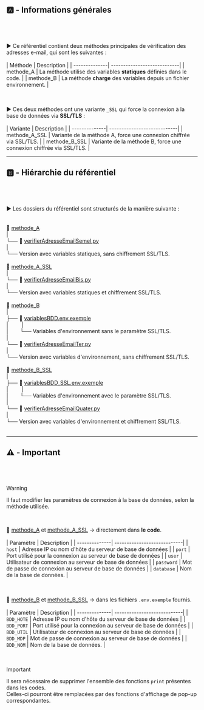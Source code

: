 ## 🅰️ - Informations générales<br><br>
<br>

▶️ Ce référentiel contient deux méthodes principales de vérification des adresses e-mail, qui sont les suivantes :
<br>
<br>
| Méthode | Description |
| --------------| ----------------------------|
| methode_A | La méthode utilise des variables **statiques** définies dans le code. |
| methode_B | La méthode **charge** des variables depuis un fichier environnement. |  
<br>
<br>

▶️ Ces deux méthodes ont une variante `_SSL` qui force la connexion à la base de données via **SSL/TLS** :
<br>
<br>
| Variante | Description |
| --------------| ----------------------------|
| methode_A_SSL | Variante de la méthode A, force une connexion chiffrée via SSL/TLS. |
| methode_B_SSL | Variante de la méthode B, force une connexion chiffrée via SSL/TLS. |
<br>

---
## 🅱️ - Hiérarchie du référentiel<br><br>
<br>

▶️ Les dossiers du référentiel sont structurés de la manière suivante :  
<br>
<br>
📁 [methode_A](methode_A)  
‎ |  
└── 📄 [verifierAdresseEmailSemel.py](methode_A/verifierAdresseEmailSemel.py)  
‎ ‎ ‎ ‎ ‎ ‎ ‎ ‎ ‎ ‎ ‎ |  
‎ ‎ ‎ ‎ ‎ ‎ ‎ ‎ ‎ ‎ └── Version avec variables statiques, sans chiffrement SSL/TLS.  
<br>
📁 [methode_A_SSL](methode_A_SSL)  
‎ |  
└── 📄 [verifierAdresseEmailBis.py](methode_A_SSL/verifierAdresseEmailBis.py)  
‎ ‎ ‎ ‎ ‎ ‎ ‎ ‎ ‎ ‎ ‎ |  
‎ ‎ ‎ ‎ ‎ ‎ ‎ ‎ ‎ ‎ └── Version avec variables statiques et chiffrement SSL/TLS.  
<br>
📁 [methode_B](methode_B)  
‎ |  
├── 📄 [variablesBDD.env.exemple](methode_B/variablesBDD.env.exemple)  
‎ |‎ ‎ ‎ ‎ ‎ ‎ ‎ ‎ ‎ ‎|  
‎ ‎| ‎ ‎ ‎ ‎ ‎ ‎ ‎ ‎‎└── Variables d'environnement sans le paramètre SSL/TLS.  
‎ |  
└── 📄 [verifierAdresseEmailTer.py](methode_B/verifierAdresseEmailTer.py)  
‎ ‎ ‎ ‎ ‎ ‎ ‎ ‎ ‎ ‎ ‎ |  
‎ ‎ ‎ ‎ ‎ ‎ ‎ ‎ ‎ ‎ └── Version avec variables d'environnement, sans chiffrement SSL/TLS.  
<br>
📁 [methode_B_SSL](methode_B_SSL)  
‎ |  
├── 📄 [variablesBDD_SSL.env.exemple](methode_B_SSL/variablesBDD_SSL.env.exemple)  
‎ |‎ ‎ ‎ ‎ ‎ ‎ ‎ ‎ ‎ ‎|  
‎ ‎| ‎ ‎ ‎ ‎ ‎ ‎ ‎ ‎‎└── Variables d'environnement avec le paramètre SSL/TLS.  
‎ |  
└── 📄 [verifierAdresseEmailQuater.py](methode_B_SSL/verifierAdresseEmailQuater.py)  
‎ ‎ ‎ ‎ ‎ ‎ ‎ ‎ ‎ ‎ ‎ |  
‎ ‎ ‎ ‎ ‎ ‎ ‎ ‎ ‎ ‎ └── Version avec variables d'environnement et chiffrement SSL/TLS.
<br><br>

---
## ⚠️ - Important<br><br>
<br>

> [!WARNING]
> Il faut modifier les paramètres de connexion à la base de données, selon la méthode utilisée.
<br>

📁 [methode_A](methode_A) et [methode_A_SSL](methode_A_SSL) → directement dans **le code**.
<br>
<br>
| Paramètre | Description |
| --------------| ----------------------------|
| `host` | Adresse IP ou nom d'hôte du serveur de base de données |
| `port` | Port utilisé pour la connexion au serveur de base de données |
| `user` | Utilisateur de connexion au serveur de base de données |
| `password` | Mot de passe de connexion au serveur de base de données |
| `database` | Nom de la base de données. |  
<br>
<br>

📁 [methode_B](methode_B) et [methode_B_SSL](methode_B_SSL) → dans les fichiers `.env.exemple` fournis.
<br>
<br>
| Paramètre | Description |
| --------------| ----------------------------|
| `BDD_HOTE` | Adresse IP ou nom d'hôte du serveur de base de données |
| `BDD_PORT` | Port utilisé pour la connexion au serveur de base de données |
| `BDD_UTIL` | Utilisateur de connexion au serveur de base de données |
| `BDD_MDP` | Mot de passe de connexion au serveur de base de données |
| `BDD_NOM` | Nom de la base de données. |  
<br>
<br>

> [!IMPORTANT]
> Il sera nécessaire de supprimer l'ensemble des fonctions `print` présentes dans les codes.  
> Celles-ci pourront être remplacées par des fonctions d'affichage de pop-up correspondantes.
